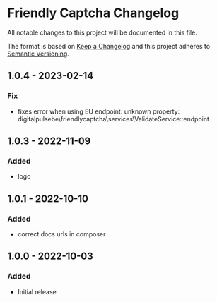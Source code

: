 # Friendly Captcha Changelog

All notable changes to this project will be documented in this file.

The format is based on [Keep a Changelog](http://keepachangelog.com/) and this project adheres to [Semantic Versioning](http://semver.org/).

## 1.0.4 - 2023-02-14
### Fix
- fixes error when using EU endpoint: unknown property: digitalpulsebe\friendlycaptcha\services\ValidateService::endpoint

## 1.0.3 - 2022-11-09
### Added
- logo

## 1.0.1 - 2022-10-10
### Added
- correct docs urls in composer

## 1.0.0 - 2022-10-03
### Added
- Initial release
